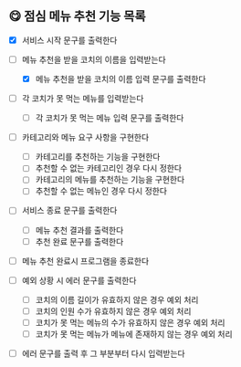 ## 😋 점심 메뉴 추천 기능 목록

- [x] 서비스 시작 문구를 출력한다

- [ ] 메뉴 추천을 받을 코치의 이름을 입력받는다

  - [x] 메뉴 추천을 받을 코치의 이름 입력 문구를 출력한다

- [ ] 각 코치가 못 먹는 메뉴를 입력받는다

  - [ ] 각 코치가 못 먹는 메뉴 입력 문구를 출력한다

- [ ] 카테고리와 메뉴 요구 사항을 구현한다

  - [ ] 카테고리를 추천하는 기능을 구현한다
  - [ ] 추천할 수 없는 카테고리인 경우 다시 정한다
  - [ ] 카테고리의 메뉴를 추천하는 기능을 구현한다
  - [ ] 추천할 수 없는 메뉴인 경우 다시 정한다

- [ ] 서비스 종료 문구를 출력한다

  - [ ] 메뉴 추천 결과를 출력한다
  - [ ] 추천 완료 문구를 출력한다

- [ ] 메뉴 추천 완료시 프로그램을 종료한다

- [ ] 예외 상황 시 에러 문구를 출력한다

  - [ ] 코치의 이름 길이가 유효하지 않은 경우 예외 처리
  - [ ] 코치의 인원 수가 유효하지 않은 경우 예외 처리
  - [ ] 코치가 못 먹는 메뉴의 수가 유효하지 않은 경우 예외 처리
  - [ ] 코치가 못 먹는 메뉴가 메뉴에 존재하지 않는 경우 예외 처리

- [ ] 에러 문구를 출력 후 그 부분부터 다시 입력받는다

